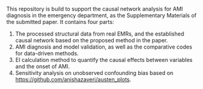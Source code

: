 This repository is build to support the causal network analysis for AMI diagnosis in the emergency department, as the Supplementary Materials of the submitted paper.
It contains four parts:
1. The processed structural data from real EMRs, and the established causal network based on the proposed method in the paper.
2. AMI diagnosis and model validation, as well as the comparative codes for data-driven methods.
3. EI calculation method to quantify the causal effects between variables and the onset of AMI.
4. Sensitivity analysis on unobserved confounding bias based on https://github.com/anishazaveri/austen_plots.
